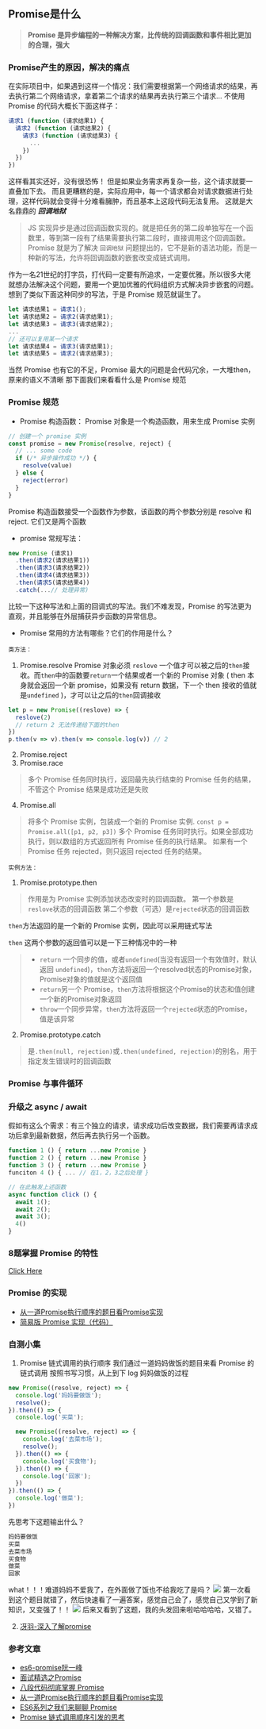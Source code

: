 ## Promise是什么
> **Promise 是异步编程的一种解决方案，比传统的回调函数和事件相比更加的合理，强大**

### Promise产生的原因，解决的痛点
在实际项目中，如果遇到这样一个情况：我们需要根据第一个网络请求的结果，再去执行第二个网络请求，拿着第二个请求的结果再去执行第三个请求...
不使用 Promise 的代码大概长下面这样子：
```js
请求1 (function (请求结果1) {
  请求2 (function (请求结果2) {
    请求3 (function (请求结果3) {
      ...
    })
  })
})
```
这样看其实还好，没有很恐怖！
但是如果业务需求再复杂一些，这个请求就要一直叠加下去。
而且更糟糕的是，实际应用中，每一个请求都会对请求数据进行处理，这样代码就会变得十分难看臃肿，而且基本上这段代码无法复用。
这就是大名鼎鼎的 ***回调地狱***
> JS 实现异步是通过回调函数实现的。就是把任务的第二段单独写在一个函数里，等到第一段有了结果需要执行第二段时，直接调用这个回调函数。
> Promise 就是为了解决 `回调地狱` 问题提出的，它不是新的语法功能，而是一种新的写法，允许将回调函数的嵌套改变成链式调用。

作为一名21世纪的打字员，打代码一定要有所追求，一定要优雅。所以很多大佬就想办法解决这个问题，要用一个更加优雅的代码组织方式解决异步嵌套的问题。想到了类似下面这种同步的写法，于是 Promise 规范就诞生了。
```js
let 请求结果1 = 请求1();
let 请求结果2 = 请求2(请求结果1);
let 请求结果3 = 请求3(请求结果2);
...
// 还可以复用某一个请求
let 请求结果4 = 请求3(请求结果1);
let 请求结果5 = 请求2(请求结果3);
```
当然 Promise 也有它的不足，Promise 最大的问题是会代码冗余，一大堆then，原来的语义不清晰
那下面我们来看看什么是 Promise 规范

### Promise 规范
- Promise 构造函数：
Promise 对象是一个构造函数，用来生成 Promise 实例
```js
// 创建一个 promise 实例
const promise = new Promise(resolve, reject) {
  // ... some code 
  if (/* 异步操作成功 */) {
    resolve(value)
  } else {
    reject(error)
  }
}
```
Promise 构造函数接受一个函数作为参数，该函数的两个参数分别是 resolve 和 reject. 它们又是两个函数

- promise 常规写法：
```js
new Promise (请求1)
  .then(请求2(请求结果1))
  .then(请求3(请求结果2))
  .then(请求4(请求结果3))
  .then(请求5(请求结果4))
  .catch(...// 处理异常)
```
比较一下这种写法和上面的回调式的写法。我们不难发现，Promise 的写法更为直观，并且能够在外层捕获异步函数的异常信息。

- Promise 常用的方法有哪些？它们的作用是什么？

`类方法：`
1. Promise.resolve
Promise 对象必须 `reslove` 一个值才可以被之后的`then`接收。而`then`中的函数要`return`一个结果或者一个新的 Promise 对象 ( then 本身就会返回一个新 promise，如果没有 return 数据，下一个 then 接收的值就是`undefined` )，才可以让之后的`then`回调接收
> 
```js
let p = new Promise((reslove) => {
  reslove(2)
  // return 2 无法传递给下面的then
})
p.then(v => v).then(v => console.log(v)) // 2
```
2. Promise.reject
3. Promise.race
> 多个 Promise 任务同时执行，返回最先执行结束的 Promise 任务的结果，不管这个 Promise 结果是成功还是失败
4. Promise.all
> 将多个 Promise 实例，包装成一个新的 Promise 实例.
`const p = Promise.all([p1, p2, p3])`
> 多个 Promise 任务同时执行。如果全部成功执行，则以数组的方式返回所有 Promise 任务的执行结果。 如果有一个 Promise 任务 rejected，则只返回 rejected 任务的结果。

`实例方法：`
1. Promise.prototype.then
> 作用是为 Promise 实例添加状态改变时的回调函数。
第一个参数是`reslove`状态的回调函数
第二个参数（可选）是`rejected`状态的回调函数

`then`方法返回的是一个新的 Promise 实例，因此可以采用链式写法

`then` 这两个参数的返回值可以是一下三种情况中的一种
> 
> - `return` 一个同步的值，或者`undefined`(当没有返回一个有效值时，默认返回 `undefined`)，`then`方法将返回一个resolved状态的Promise对象，Promise对象的值就是这个返回值
> - `return`另一个 Promise，`then`方法将根据这个Promise的状态和值创建一个新的Promise对象返回
> - `throw`一个同步异常，`then`方法将返回一个`rejected`状态的Promise，值是该异常
2. Promise.prototype.catch
> 是`.then(null, rejection)`或`.then(undefined, rejection)`的别名，用于指定发生错误时的回调函数

### Promise 与事件循环

### 升级之 async / await

假如有这么个需求：有三个独立的请求，请求成功后改变数据，我们需要再请求成功后拿到最新数据，然后再去执行另一个函数。
```js
function 1 () { return ...new Promise }
function 2 () { return ...new Promise }
function 3 () { return ...new Promise }
funciton 4 () { ... // 在1，2，3之后处理 }

// 在此触发上述函数
async function click () {
  await 1();
  await 2();
  await 3();
  4()
}
```


### 8题掌握 Promise 的特性
[Click Here](https://github.com/antipro7/Review_Knowledge/blob/master/JavaScript/Promise/examples.md)


### Promise 的实现
- [从一道Promise执行顺序的题目看Promise实现](https://juejin.im/post/5aa3f7b9f265da23766ae5ae)
- [简易版 Promise 实现（代码）]()


### 自测小集
1. Promise 链式调用的执行顺序
我们通过一道妈妈做饭的题目来看 Promise 的链式调用
按照书写习惯，从上到下 log 妈妈做饭的过程
```js
new Promise((resolve, reject) => {
  console.log('妈妈要做饭');
  resolve();
}).then(() => {
  console.log('买菜');

  new Promise((resolve, reject) => {
    console.log('去菜市场');
    resolve();
  }).then(() => {
    console.log('买食物');
  }).then(() => {
    console.log('回家');
  })
}).then(() => {
  console.log('做菜');
})
```
先思考下这题输出什么？
```js
妈妈要做饭
买菜
去菜市场
买食物
做菜
回家
```
what！！！难道妈妈不爱我了，在外面做了饭也不给我吃了是吗？
![](./../assets/imgs/qlg.jpg)
第一次看到这个题目就错了，然后快速看了一遍答案，感觉自己会了，感觉自己又学到了新知识，又变强了！！
![](./../assets/imgs/bqbt.gif)
后来又看到了这题，我的头发回来啦哈哈哈哈，又错了。

2. [冴羽-深入了解promise](https://github.com/mqyqingfeng/Blog/issues/98)

### 参考文章
- [es6-promise阮一峰](https://es6.ruanyifeng.com/#docs/promise)
- [面试精选之Promise](https://juejin.im/post/5b31a4b7f265da595725f322#heading-0)
- [八段代码彻底掌握 Promise](https://juejin.im/post/597724c26fb9a06bb75260e8#heading-0)
- [从一道Promise执行顺序的题目看Promise实现](https://juejin.im/post/5aa3f7b9f265da23766ae5ae)
- [ES6系列之我们来聊聊 Promise](https://github.com/mqyqingfeng/Blog/issues/98)
- [Promise 链式调用顺序引发的思考](https://juejin.im/post/5dabf847e51d4524d674881c)



